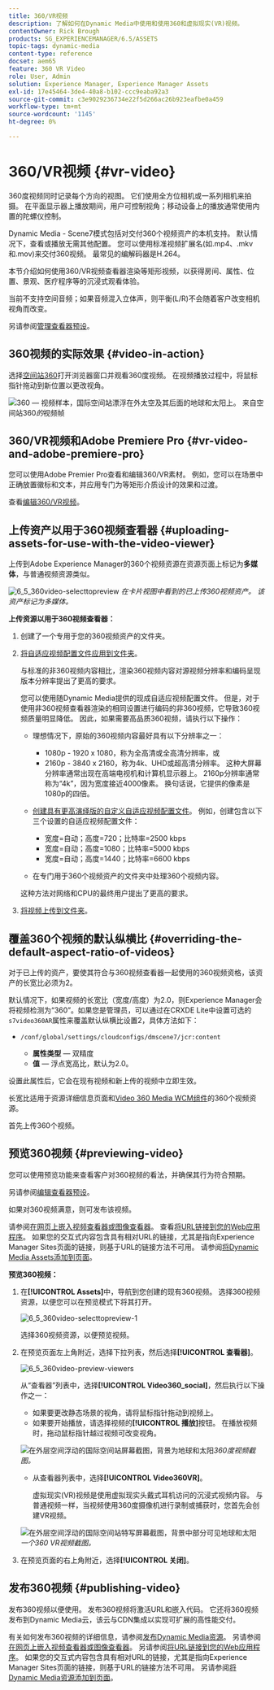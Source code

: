 ```yaml
---
title: 360/VR视频
description: 了解如何在Dynamic Media中使用和使用360和虚拟现实(VR)视频。
contentOwner: Rick Brough
products: SG_EXPERIENCEMANAGER/6.5/ASSETS
topic-tags: dynamic-media
content-type: reference
docset: aem65
feature: 360 VR Video
role: User, Admin
solution: Experience Manager, Experience Manager Assets
exl-id: 17e45464-3de4-40a8-b102-ccc9eaba92a3
source-git-commit: c3e9029236734e22f5d266ac26b923eafbe0a459
workflow-type: tm+mt
source-wordcount: '1145'
ht-degree: 0%

---
```


# 360/VR视频 {#vr-video}

360度视频同时记录每个方向的视图。 它们使用全方位相机或一系列相机来拍摄。 在平面显示器上播放期间，用户可控制视角；移动设备上的播放通常使用内置的陀螺仪控制。

Dynamic Media - Scene7模式包括对交付360个视频资产的本机支持。 默认情况下，查看或播放无需其他配置。 您可以使用标准视频扩展名(如.mp4、.mkv和.mov)来交付360视频。 最常见的编解码器是H.264。

本节介绍如何使用360/VR视频查看器渲染等矩形视频，以获得房间、属性、位置、景观、医疗程序等的沉浸式观看体验。

当前不支持空间音频；如果音频混入立体声，则平衡(L/R)不会随着客户改变相机视角而改变。

另请参阅[管理查看器预设](/help/assets/managing-viewer-presets.md)。

## 360视频的实际效果 {#video-in-action}

选择[空间站360](https://s7d1.scene7.com/s7viewers/html5/Video360Viewer.html?asset=Viewers/space_station_360-AVS)打开浏览器窗口并观看360度视频。 在视频播放过程中，将鼠标指针拖动到新位置以更改视角。

![360 — 视频样本，国际空间站漂浮在外太空及其后面的地球和太阳上。](assets/6_5_360videoiss_simplified.png)
来自空间站360*的*&#x200B;视频帧

## 360/VR视频和Adobe Premiere Pro {#vr-video-and-adobe-premiere-pro}

您可以使用Adobe Premier Pro查看和编辑360/VR素材。 例如，您可以在场景中正确放置徽标和文本，并应用专门为等矩形介质设计的效果和过渡。

查看[编辑360/VR视频](https://helpx.adobe.com/premiere-pro/how-to/edit-360-vr-video.html)。

## 上传资产以用于360视频查看器 {#uploading-assets-for-use-with-the-video-viewer}

上传到Adobe Experience Manager的360个视频资源在资源页面上标记为&#x200B;**多媒体**，与普通视频资源类似。

![6_5_360video-selecttopreview](assets/6_5_360video-selecttopreview.png)
*在卡片视图中看到的已上传360视频资产。 该资产标记为多媒体。*

**上传资源以用于360视频查看器：**

1. 创建了一个专用于您的360视频资产的文件夹。
1. [将自适应视频配置文件应用到文件夹](/help/assets/video-profiles.md#applying-a-video-profile-to-folders)。

   与标准的非360视频内容相比，渲染360视频内容对源视频分辨率和编码呈现版本分辨率提出了更高的要求。

   您可以使用随Dynamic Media提供的现成自适应视频配置文件。 但是，对于使用非360视频查看器渲染的相同设置进行编码的非360视频，它导致360视频质量明显降低。 因此，如果需要高品质360视频，请执行以下操作：

   * 理想情况下，原始的360视频内容最好具有以下分辨率之一：

      * 1080p - 1920 x 1080，称为全高清或全高清分辨率，或
      * 2160p - 3840 x 2160，称为4k、UHD或超高清分辨率。 这种大屏幕分辨率通常出现在高端电视机和计算机显示器上。 2160p分辨率通常称为“4k”，因为宽度接近4000像素。 换句话说，它提供的像素是1080p的四倍。

   * [创建具有更高演绎版的自定义自适应视频配置文件](/help/assets/video-profiles.md#creating-a-video-encoding-profile-for-adaptive-streaming)。 例如，创建包含以下三个设置的自适应视频配置文件：

      * 宽度=自动；高度=720；比特率=2500 kbps
      * 宽度=自动；高度=1080；比特率=5000 kbps
      * 宽度=自动；高度=1440；比特率=6600 kbps

   * 在专门用于360个视频资产的文件夹中处理360个视频内容。

   这种方法对网络和CPU的最终用户提出了更高的要求。

1. [将视频上传到文件夹](/help/assets/managing-video-assets.md#upload-and-preview-video-assets)。

## 覆盖360个视频的默认纵横比  {#overriding-the-default-aspect-ratio-of-videos}

对于已上传的资产，要使其符合与360视频查看器一起使用的360视频资格，该资产的长宽比必须为2。

默认情况下，如果视频的长宽比（宽度/高度）为2.0，则Experience Manager会将视频检测为“360”。如果您是管理员，可以通过在CRXDE Lite中设置可选的`s7video360AR`属性来覆盖默认纵横比设置2，具体方法如下：

* `/conf/global/settings/cloudconfigs/dmscene7/jcr:content`

   * **属性类型** — 双精度
   * **值** — 浮点宽高比，默认为2.0。

设置此属性后，它会在现有视频和新上传的视频中立即生效。

长宽比适用于资源详细信息页面和[Video 360 Media WCM组件](/help/assets/adding-dynamic-media-assets-to-pages.md#dynamic-media-components)的360个视频资源。

首先上传360个视频。

## 预览360视频 {#previewing-video}

您可以使用预览功能来查看客户对360视频的看法，并确保其行为符合预期。

另请参阅[编辑查看器预设](/help/assets/managing-viewer-presets.md#editing-viewer-presets)。

如果对360视频满意，则可发布该视频。

请参阅[在网页上嵌入视频查看器或图像查看器](/help/assets/embed-code.md)。
查看[将URL链接到您的Web应用程序](/help/assets/linking-urls-to-yourwebapplication.md)。 如果您的交互式内容包含具有相对URL的链接，尤其是指向Experience Manager Sites页面的链接，则基于URL的链接方法不可用。
请参阅[将Dynamic Media Assets添加到页面](/help/assets/adding-dynamic-media-assets-to-pages.md)。

**预览360视频：**

1. 在&#x200B;**[!UICONTROL Assets]**&#x200B;中，导航到您创建的现有360视频。 选择360视频资源，以便您可以在预览模式下将其打开。

   ![6_5_360video-selecttopreview-1](assets/6_5_360video-selecttopreview-1.png)

   选择360视频资源，以便预览视频。

1. 在预览页面左上角附近，选择下拉列表，然后选择&#x200B;**[!UICONTROL 查看器]**。

   ![6_5_360video-preview-viewers](assets/6_5_360video-preview-viewers.png)

   从“查看器”列表中，选择&#x200B;**[!UICONTROL Video360_social]**，然后执行以下操作之一：

   * 如果要更改静态场景的视角，请将鼠标指针拖动到视频上。
   * 如果要开始播放，请选择视频的&#x200B;**[!UICONTROL 播放]**&#x200B;按钮。 在播放视频时，拖动鼠标指针越过视频可改变视角。

   ![在外层空间浮动的国际空间站屏幕截图，背景为地球和太阳&#x200B;](assets/6_5_360video-preview-video360-social.png)*360度视频截图。*

   * 从查看器列表中，选择&#x200B;**[!UICONTROL Video360VR]**。

     虚拟现实(VR)视频是使用虚拟现实头戴式耳机访问的沉浸式视频内容。 与普通视频一样，当视频使用360度摄像机进行录制或捕获时，您首先会创建VR视频。

   ![在外层空间浮动的国际空间站特写屏幕截图，背景中部分可见地球和太阳](assets/6_5_360video-preview-video360vr.png)
   *一个360 VR视频截图。*

1. 在预览页面的右上角附近，选择&#x200B;**[!UICONTROL 关闭]**。

## 发布360视频 {#publishing-video}

发布360视频以便使用。 发布360视频将激活URL和嵌入代码。 它还将360视频发布到Dynamic Media云，该云与CDN集成以实现可扩展的高性能交付。

有关如何发布360视频的详细信息，请参阅[发布Dynamic Media资源](/help/assets/publishing-dynamicmedia-assets.md)。
另请参阅[在网页上嵌入视频查看器或图像查看器](/help/assets/embed-code.md)。
另请参阅[将URL链接到您的Web应用程序](/help/assets/linking-urls-to-yourwebapplication.md)。 如果您的交互式内容包含具有相对URL的链接，尤其是指向Experience Manager Sites页面的链接，则基于URL的链接方法不可用。
另请参阅[将Dynamic Media资源添加到页面](/help/assets/adding-dynamic-media-assets-to-pages.md)。
